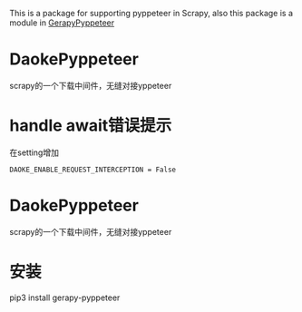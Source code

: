 This is a package for supporting pyppeteer in Scrapy, also this package is a module
in [GerapyPyppeteer](https://github.com/Gerapy/GerapyPyppeteer)

# DaokePyppeteer

scrapy的一个下载中间件，无缝对接yppeteer

# handle await错误提示

在setting增加

```
DAOKE_ENABLE_REQUEST_INTERCEPTION = False
```

# DaokePyppeteer

scrapy的一个下载中间件，无缝对接yppeteer

# 安装
pip3 install gerapy-pyppeteer
